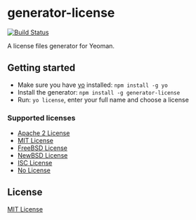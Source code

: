 # generator-license
[![Build Status](https://secure.travis-ci.org/jozefizso/generator-license.png?branch=master)](https://travis-ci.org/jozefizso/generator-license)

A license files generator for Yeoman.

## Getting started
- Make sure you have [yo](https://github.com/yeoman/yo) installed:
    `npm install -g yo`
- Install the generator: `npm install -g generator-license`
- Run: `yo license`, enter your full name and choose a license

### Supported licenses

* [Apache 2 License][1]
* [MIT License][2]
* [FreeBSD License][3]
* [NewBSD License][4]
* [ISC License][5]
* [No License][6]

## License
[MIT License](http://en.wikipedia.org/wiki/MIT_License)

[1]: http://choosealicense.com/licenses/apache/
[2]: http://choosealicense.com/licenses/mit/
[3]: http://choosealicense.com/licenses/bsd/
[4]: http://choosealicense.com/licenses/bsd-3-clause/
[5]: http://en.wikipedia.org/wiki/ISC_license
[6]: http://choosealicense.com/licenses/no-license/
